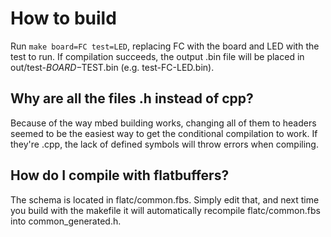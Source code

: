 # How to build
Run `make board=FC test=LED`, replacing FC with the board and LED with the test to run.
If compilation succeeds, the output .bin file will be placed in out/test-$BOARD-$TEST.bin (e.g. test-FC-LED.bin).

## Why are all the files .h instead of cpp?
Because of the way mbed building works, changing all of them to headers seemed to be the easiest way to get the conditional compilation to work. If they're .cpp, the lack of defined symbols will throw errors when compiling.

## How do I compile with flatbuffers?
The schema is located in flatc/common.fbs. Simply edit that, and next time you build with the makefile it will automatically recompile flatc/common.fbs into common_generated.h.